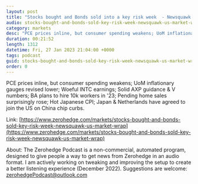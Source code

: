 ```yaml
---
layout: post
title: "Stocks bought and Bonds sold into a key risk week  - Newsquawk US Market Wrap"
audio: stocks-bought-and-bonds-sold-key-risk-week-newsquawk-us-market-wrap-0
category: markets
desc: "PCE prices inline, but consumer spending weakens; UoM inflationary gauges revised lower; Woeful INTC earnings; Solid AXP guidance &amp; V numbers; BA plans to hire 10k workers in '23; Pending home sales surprisingly rose; Hot Japanese CPI; Japan &amp; Netherlands have agreed to join the US on China chip curbs."
duration: 00:21:52
length: 1312
datetime: Fri, 27 Jan 2023 21:04:00 +0000
tags: podcast
guid: stocks-bought-and-bonds-sold-key-risk-week-newsquawk-us-market-wrap-0
order: 0
---
```

PCE prices inline, but consumer spending weakens; UoM inflationary gauges revised lower; Woeful INTC earnings; Solid AXP guidance &amp; V numbers; BA plans to hire 10k workers in '23; Pending home sales surprisingly rose; Hot Japanese CPI; Japan &amp; Netherlands have agreed to join the US on China chip curbs.

Link: [https://www.zerohedge.com/markets/stocks-bought-and-bonds-sold-key-risk-week-newsquawk-us-market-wrap](https://www.zerohedge.com/markets/stocks-bought-and-bonds-sold-key-risk-week-newsquawk-us-market-wrap)

About: The Zerohedge Podcast is a non-commercial, automated program, designed to give people a way to get news from Zerohedge in an audio format.  I am actively working on tweaking and improving the setup to create a better listening experience (December 2022).  Suggestions are welcome: [zerohedgePodcast@outlook.com](mailto:zerohedgePodcast@outlook.com)